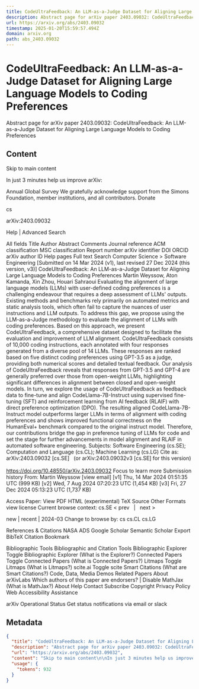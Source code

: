 ```yaml
---
title: CodeUltraFeedback: An LLM-as-a-Judge Dataset for Aligning Large Language Models to Coding Preferences
description: Abstract page for arXiv paper 2403.09032: CodeUltraFeedback: An LLM-as-a-Judge Dataset for Aligning Large Language Models to Coding Preferences
url: https://arxiv.org/abs/2403.09032
timestamp: 2025-01-20T15:59:57.494Z
domain: arxiv.org
path: abs_2403.09032
---
```


# CodeUltraFeedback: An LLM-as-a-Judge Dataset for Aligning Large Language Models to Coding Preferences


Abstract page for arXiv paper 2403.09032: CodeUltraFeedback: An LLM-as-a-Judge Dataset for Aligning Large Language Models to Coding Preferences


## Content

Skip to main content

In just 3 minutes help us improve arXiv:

Annual Global Survey
We gratefully acknowledge support from the Simons Foundation, member institutions, and all contributors.
Donate
>
cs
>
arXiv:2403.09032

Help | Advanced Search

All fields
Title
Author
Abstract
Comments
Journal reference
ACM classification
MSC classification
Report number
arXiv identifier
DOI
ORCID
arXiv author ID
Help pages
Full text
Search
Computer Science > Software Engineering
[Submitted on 14 Mar 2024 (v1), last revised 27 Dec 2024 (this version, v3)]
CodeUltraFeedback: An LLM-as-a-Judge Dataset for Aligning Large Language Models to Coding Preferences
Martin Weyssow, Aton Kamanda, Xin Zhou, Houari Sahraoui
Evaluating the alignment of large language models (LLMs) with user-defined coding preferences is a challenging endeavour that requires a deep assessment of LLMs' outputs. Existing methods and benchmarks rely primarily on automated metrics and static analysis tools, which often fail to capture the nuances of user instructions and LLM outputs. To address this gap, we propose using the LLM-as-a-Judge methodology to evaluate the alignment of LLMs with coding preferences. Based on this approach, we present CodeUltraFeedback, a comprehensive dataset designed to facilitate the evaluation and improvement of LLM alignment. CodeUltraFeedback consists of 10,000 coding instructions, each annotated with four responses generated from a diverse pool of 14 LLMs. These responses are ranked based on five distinct coding preferences using GPT-3.5 as a judge, providing both numerical scores and detailed textual feedback. Our analysis of CodeUltraFeedback reveals that responses from GPT-3.5 and GPT-4 are generally preferred over those from open-weight LLMs, highlighting significant differences in alignment between closed and open-weight models. In turn, we explore the usage of CodeUltraFeedback as feedback data to fine-tune and align CodeLlama-7B-Instruct using supervised fine-tuning (SFT) and reinforcement learning from AI feedback (RLAIF) with direct preference optimization (DPO). The resulting aligned CodeLlama-7B-Instruct model outperforms larger LLMs in terms of alignment with coding preferences and shows improved functional correctness on the HumanEval+ benchmark compared to the original instruct model. Therefore, our contributions bridge the gap in preference tuning of LLMs for code and set the stage for further advancements in model alignment and RLAIF in automated software engineering.
Subjects:	Software Engineering (cs.SE); Computation and Language (cs.CL); Machine Learning (cs.LG)
Cite as:	arXiv:2403.09032 [cs.SE]
 	(or arXiv:2403.09032v3 [cs.SE] for this version)
 	
https://doi.org/10.48550/arXiv.2403.09032
Focus to learn more
Submission history
From: Martin Weyssow [view email]
[v1] Thu, 14 Mar 2024 01:51:35 UTC (999 KB)
[v2] Wed, 7 Aug 2024 07:20:23 UTC (1,454 KB)
[v3] Fri, 27 Dec 2024 05:13:23 UTC (1,737 KB)

Access Paper:
View PDF
HTML (experimental)
TeX Source
Other Formats
view license
Current browse context:
cs.SE
< prev   |   next >

new | recent | 2024-03
Change to browse by:
cs
cs.CL
cs.LG

References & Citations
NASA ADS
Google Scholar
Semantic Scholar
Export BibTeX Citation
Bookmark
 
Bibliographic Tools
Bibliographic and Citation Tools
Bibliographic Explorer Toggle
Bibliographic Explorer (What is the Explorer?)
Connected Papers Toggle
Connected Papers (What is Connected Papers?)
Litmaps Toggle
Litmaps (What is Litmaps?)
scite.ai Toggle
scite Smart Citations (What are Smart Citations?)
Code, Data, Media
Demos
Related Papers
About arXivLabs
Which authors of this paper are endorsers? | Disable MathJax (What is MathJax?)
About
Help
Contact
Subscribe
Copyright
Privacy Policy
Web Accessibility Assistance

arXiv Operational Status 
Get status notifications via email or slack

## Metadata

```json
{
  "title": "CodeUltraFeedback: An LLM-as-a-Judge Dataset for Aligning Large Language Models to Coding Preferences",
  "description": "Abstract page for arXiv paper 2403.09032: CodeUltraFeedback: An LLM-as-a-Judge Dataset for Aligning Large Language Models to Coding Preferences",
  "url": "https://arxiv.org/abs/2403.09032",
  "content": "Skip to main content\n\nIn just 3 minutes help us improve arXiv:\n\nAnnual Global Survey\nWe gratefully acknowledge support from the Simons Foundation, member institutions, and all contributors.\nDonate\n>\ncs\n>\narXiv:2403.09032\n\nHelp | Advanced Search\n\nAll fields\nTitle\nAuthor\nAbstract\nComments\nJournal reference\nACM classification\nMSC classification\nReport number\narXiv identifier\nDOI\nORCID\narXiv author ID\nHelp pages\nFull text\nSearch\nComputer Science > Software Engineering\n[Submitted on 14 Mar 2024 (v1), last revised 27 Dec 2024 (this version, v3)]\nCodeUltraFeedback: An LLM-as-a-Judge Dataset for Aligning Large Language Models to Coding Preferences\nMartin Weyssow, Aton Kamanda, Xin Zhou, Houari Sahraoui\nEvaluating the alignment of large language models (LLMs) with user-defined coding preferences is a challenging endeavour that requires a deep assessment of LLMs' outputs. Existing methods and benchmarks rely primarily on automated metrics and static analysis tools, which often fail to capture the nuances of user instructions and LLM outputs. To address this gap, we propose using the LLM-as-a-Judge methodology to evaluate the alignment of LLMs with coding preferences. Based on this approach, we present CodeUltraFeedback, a comprehensive dataset designed to facilitate the evaluation and improvement of LLM alignment. CodeUltraFeedback consists of 10,000 coding instructions, each annotated with four responses generated from a diverse pool of 14 LLMs. These responses are ranked based on five distinct coding preferences using GPT-3.5 as a judge, providing both numerical scores and detailed textual feedback. Our analysis of CodeUltraFeedback reveals that responses from GPT-3.5 and GPT-4 are generally preferred over those from open-weight LLMs, highlighting significant differences in alignment between closed and open-weight models. In turn, we explore the usage of CodeUltraFeedback as feedback data to fine-tune and align CodeLlama-7B-Instruct using supervised fine-tuning (SFT) and reinforcement learning from AI feedback (RLAIF) with direct preference optimization (DPO). The resulting aligned CodeLlama-7B-Instruct model outperforms larger LLMs in terms of alignment with coding preferences and shows improved functional correctness on the HumanEval+ benchmark compared to the original instruct model. Therefore, our contributions bridge the gap in preference tuning of LLMs for code and set the stage for further advancements in model alignment and RLAIF in automated software engineering.\nSubjects:\tSoftware Engineering (cs.SE); Computation and Language (cs.CL); Machine Learning (cs.LG)\nCite as:\tarXiv:2403.09032 [cs.SE]\n \t(or arXiv:2403.09032v3 [cs.SE] for this version)\n \t\nhttps://doi.org/10.48550/arXiv.2403.09032\nFocus to learn more\nSubmission history\nFrom: Martin Weyssow [view email]\n[v1] Thu, 14 Mar 2024 01:51:35 UTC (999 KB)\n[v2] Wed, 7 Aug 2024 07:20:23 UTC (1,454 KB)\n[v3] Fri, 27 Dec 2024 05:13:23 UTC (1,737 KB)\n\nAccess Paper:\nView PDF\nHTML (experimental)\nTeX Source\nOther Formats\nview license\nCurrent browse context:\ncs.SE\n< prev   |   next >\n\nnew | recent | 2024-03\nChange to browse by:\ncs\ncs.CL\ncs.LG\n\nReferences & Citations\nNASA ADS\nGoogle Scholar\nSemantic Scholar\nExport BibTeX Citation\nBookmark\n \nBibliographic Tools\nBibliographic and Citation Tools\nBibliographic Explorer Toggle\nBibliographic Explorer (What is the Explorer?)\nConnected Papers Toggle\nConnected Papers (What is Connected Papers?)\nLitmaps Toggle\nLitmaps (What is Litmaps?)\nscite.ai Toggle\nscite Smart Citations (What are Smart Citations?)\nCode, Data, Media\nDemos\nRelated Papers\nAbout arXivLabs\nWhich authors of this paper are endorsers? | Disable MathJax (What is MathJax?)\nAbout\nHelp\nContact\nSubscribe\nCopyright\nPrivacy Policy\nWeb Accessibility Assistance\n\narXiv Operational Status \nGet status notifications via email or slack",
  "usage": {
    "tokens": 932
  }
}
```
